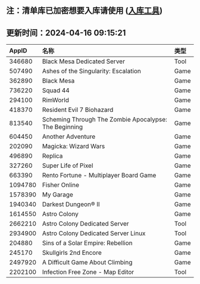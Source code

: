 ## 注：清单库已加密想要入库请使用 ([入库工具](https://github.com/BlankTMing/ManifestAutoUpdate/releases))

## 更新时间：2024-04-16 09:15:21
| AppID | 名称 | 类型  |
| :-------------------- | :----------------------------- | :----------- |
| 346680 | Black Mesa Dedicated Server| Tool |
| 507490 | Ashes of the Singularity: Escalation| Game |
| 362890 | Black Mesa| Game |
| 736220 | Squad 44| Game |
| 294100 | RimWorld| Game |
| 418370 | Resident Evil 7 Biohazard| Game |
| 813540 | Scheming Through The Zombie Apocalypse: The Beginning| Game |
| 604450 | Another Adventure| Game |
| 202090 | Magicka: Wizard Wars| Game |
| 496890 | Replica| Game |
| 327260 | Super Life of Pixel| Game |
| 663390 | Rento Fortune - Multiplayer Board Game| Game |
| 1094780 | Fisher Online| Game |
| 1578390 | My Garage| Game |
| 1940340 | Darkest Dungeon® II| Game |
| 1614550 | Astro Colony| Game |
| 2662210 | Astro Colony Dedicated Server| Tool |
| 2934900 | Astro Colony Dedicated Server Linux| Tool |
| 204880 | Sins of a Solar Empire: Rebellion| Game |
| 245170 | Skullgirls 2nd Encore| Game |
| 2497920 | A Difficult Game About Climbing| Game |
| 2202100 | Infection Free Zone - Map Editor| Tool |

